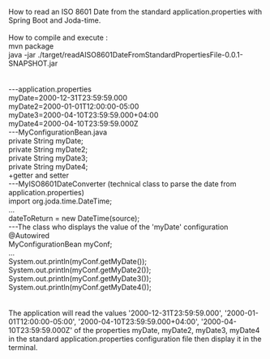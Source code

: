 How to read an ISO 8601 Date from the standard application.properties with Spring Boot and Joda-time.<br/>
<br/>
How to compile and execute :<br/>
mvn package<br/>
java -jar ./target/readAISO8601DateFromStandardPropertiesFile-0.0.1-SNAPSHOT.jar<br/>
<br/>
<br/>
---application.properties<br/>
myDate=2000-12-31T23:59:59.000<br/>
myDate2=2000-01-01T12:00:00-05:00<br/>
myDate3=2000-04-10T23:59:59.000+04:00<br/>
myDate4=2000-04-10T23:59:59.000Z<br/>
---MyConfigurationBean.java<br/>
private String myDate;<br/>
private String myDate2;<br/>
private String myDate3;<br/>
private String myDate4;<br/>
+getter and setter<br/>
---MyISO8601DateConverter (technical class to parse the date from application.properties)<br/>
import org.joda.time.DateTime;<br/>
...<br/>
dateToReturn = new DateTime(source);<br/>
---The class who displays the value of the 'myDate' configuration<br/>
@Autowired<br/>
MyConfigurationBean myConf;<br/>
...<br/>
System.out.println(myConf.getMyDate());<br/>
System.out.println(myConf.getMyDate2());<br/>
System.out.println(myConf.getMyDate3());<br/>
System.out.println(myConf.getMyDate4());<br/>
<br/>
<br/>
The application will read the values '2000-12-31T23:59:59.000', '2000-01-01T12:00:00-05:00', '2000-04-10T23:59:59.000+04:00', '2000-04-10T23:59:59.000Z' of the properties myDate, myDate2, myDate3, myDate4 in the standard application.properties configuration file then display it in the terminal.<br/>


